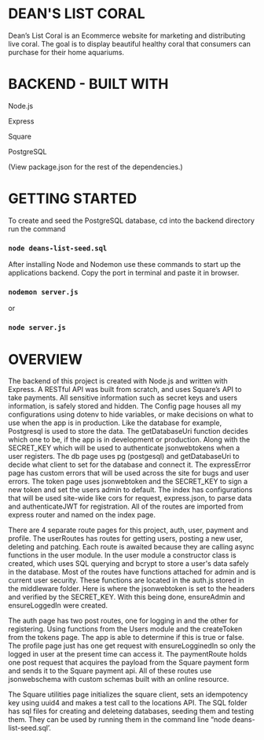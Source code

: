 # DEAN'S LIST CORAL

Dean’s List Coral is an Ecommerce website for marketing and distributing live coral. The goal is to display beautiful healthy coral that consumers can purchase for their home aquariums.


# BACKEND - BUILT WITH  

Node.js

Express

Square

PostgreSQL

(View package.json for the rest of the dependencies.)


# GETTING STARTED  

To create and seed the PostgreSQL database, cd into the backend directory run the command

### `node deans-list-seed.sql`

After installing Node and Nodemon use these commands to start up the applications backend. Copy the port in terminal and paste it in browser.

### `nodemon server.js`

or

### `node server.js`



# OVERVIEW  

  The backend of this project is created with Node.js and written with Express. A RESTful API was built from scratch, and uses Square’s API to take payments. All sensitive information such as secret keys and users information, is safely stored and hidden. The Config page houses all my configurations using dotenv to hide variables, or make decisions on what to use when the app is in production. Like the database for example, Postgresql is used to store the data. The getDatabaseUri function decides which one to be, if the app is in development or production. Along with the SECRET_KEY which will be used to authenticate jsonwebtokens when a user registers. The db page uses pg (postgesql) and getDatabaseUri to decide what client to set for the database and connect it. The expressError page has custom errors that will be used across the site for bugs and user errors. The token page uses jsonwebtoken and the SECRET_KEY to sign a new token and set the users admin to default. The index has configurations that will be used site-wide like cors for request, express.json, to parse data and authenticateJWT for registration. All of the routes are imported from express router and named on the index page.
  
  There are 4 separate route pages for this project, auth, user, payment and profile. The userRoutes has routes for getting users, posting a new user, deleting and patching. Each route is awaited because they are calling async functions in the user module. In the user module a constructor class is created, which uses SQL querying and bcrypt to store a user's data safely in the database. Most of the routes have functions attached for admin and is current user security. These functions are located in the auth.js stored in the middleware folder. Here is where the jsonwebtoken is set to the headers and verified by the SECRET_KEY. With this being done, ensureAdmin and ensureLoggedIn were created.
  
   The auth page has two post routes, one for logging in and the other for  registering. Using functions from the Users module and the createToken from the tokens page. The app is able to determine if this is true or false. The profile page just has one get request with ensureLogginedIn so only the logged in user at the present time can access it. The paymentRoute holds one post request that acquires the payload from the Square payment form and sends it to the Square payment api. All of these routes use jsonwebschema with custom schemas built with an online resource. 
   
   The Square utilities page initializes the square client, sets an idempotency key using uuid4 and makes a test call to the locations API. The SQL folder has sql files for creating and deleteing databases, seeding them and testing them. They can be used by running them in the command line “node deans-list-seed.sql’.
